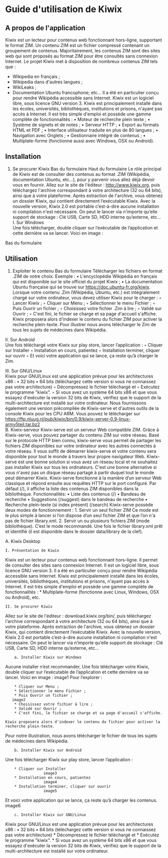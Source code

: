 # Guide d'utilisation de Kiwix
## A propos de l'application
Kiwix est un lecteur pour contenus web fonctionnant hors-ligne, supportant le format ZIM. Un contenu ZIM est un fichier compressé contenant un groupement de contenus. Majoritairement, les contenus ZIM sont des sites web qui sont proposés au format ZIM pour être consultés sans connexion Internet. 
Le projet Kiwix met à disposition de nombreux contenus ZIM tels que : 
* Wikipedia en français ;
* Wikipedia dans d'autres langues ;
* WikiLeaks ;
* Documentation Ubuntu francophone; etc…
Il a été en particulier conçu pour rendre Wikipédia accessible sans Internet. Kiwix est un logiciel libre, sous licence GNU version 3. 
Kiwix est principalement installé dans les écoles, universités, bibliothèques, institutions et prisons, n'ayant pas accès à Internet. 
Il est très simple d'emploi et possède une gamme complète de fonctionnalités : 
    • Moteur de recherche plein texte ;
    • Système de signets et de notes ;
    • Serveur HTTP ;
    • Export au formats HTML et PDF ;
    • Interface utilisateur traduite en plus de 80 langues ;
    • Navigation avec Onglets ;
    • Gestionnaire intégré de contenus ;
    • Multiplate-forme (fonctionne aussi avec Windows, OSX ou Android).
## Installation
1. Se procurer Kiwix
Bas du formulaire
Haut du formulaire
Le rôle principal de Kiwix est de consulter des contenus au format .ZIM (Wikipédia, documentation Ubuntu, etc…), pour y parvenir vous allez déjà devoir vous en fournir. 
Allez sur le site de l'éditeur : http://www.kiwix.org, puis téléchargez l'archive correspondant à votre architecture (32 ou 64 bits), ainsi que à votre plateforme.
Après extraction de l'archive, vous obtenez un dossier Kiwix, qui contient directement l’exécutable Kiwix. Avec la nouvelle version, Kiwix 2.0 est portable c’est-à-dire aucune installation ni compilation n'est nécessaire. On peut le lancer via n’importe qu’elle support de stockage : Clé USB, Carte SD, HDD interne qu’externe, etc…
    I. Sur Windows  
Une fois télécharger, double cliquer sur l’exécutable de l’application et cette dernière va se lancer. Voici en image :

Bas du formulaire
## Utilisation
1. Exploiter le contenu
Bas du formulaire
Télécharger les fichiers en format .ZIM de votre choix.
Exemple :
    • L'encyclopédie Wikipédia en français qui est disponible sur le site officiel du projet Kiwix ;
    • La documentation Ubuntu française qui se trouve sur https://doc.ubuntu-fr.org/kiwix.
Lorsque votre contenu .Zim (Wikipédia, Ubuntu, etc.) est intégralement chargé sur votre ordinateur, vous devez utiliser Kiwix pour le charger :
        ◦ Lancer Kiwix ;
        ◦ Cliquer sur Menu ;
        ◦ Sélectionner le menu Fichier ;
        ◦ Puis Ouvrir un fichier ;
        ◦ Choisissez votre fichier .Zim à lire ;
        ◦ Validé sur Ouvrir ;
        ◦ C'est fini, le fichier se charge et sa page d'accueil s'affiche. Kiwix proposera alors d'indexer le contenu du fichier ZIM pour activer la recherche plein-texte. 
Pour illustrer nous avons télécharger le Zim de tous les sujets de médecines dans Wikipédia.

II. Sur Android    
Une fois téléchargé votre Kiwix sur play store, lancer l’application :
        ◦ Cliquer sur Installer
        ◦ Installation en cours, patientez
        ◦ Installation terminer, cliquer sur ouvrir
        ◦ Et voici votre application qui se lance, ça reste qu’à charger le Zim.

III. Sur GNU/Linux  
Kiwix pour GNU/Linux est une application prévue pour les architectures x86 : 
    • 32 bits
    • 64 bits (téléchargez cette version si vous ne connaissez pas votre architecture)
        ◦ Décompressez le fichier téléchargé et 
        ◦ Exécutez le programme "kiwix". 
        ◦ Si vous avez un système 64 bits x86 et que vous essayez d'exécuter la version 32 bits de Kiwix, vérifiez que le support de la multi-architecture est installé sur votre ordinateur. 
Nous fournissons également une version précompilée de Kiwix-serve et d'autres outils de la console Kiwix pour les CPU ARM. Vous pouvez le télécharger sur https://ftp.nluug.nl/pub/kiwix/bin/0.9/kiwix-server-0.9-linux-armv5tejl.tar.bz2  
            B. Kiwix-serveur
Kiwix-serve est un serveur Web compatible ZIM. Grâce à Kiwix-serve, vous pouvez partager du contenu ZIM sur votre réseau. 
Basé sur le protocole HTTP bien connu, kiwix-serve vous permet de partager les fichiers ZIM disponibles sur votre ordinateur avec les autres connectés à votre réseau. Il vous suffit de démarrer kiwix-serve et votre contenu sera disponible pour tout le monde à travers leur propre navigateur Web. 
Kiwix-serve est une bonne solution si vous avez un réseau local et ne souhaitez pas installer Kiwix sur tous les ordinateurs. C'est une bonne alternative si vous n'avez pas un disque réseau partagé à partir duquel tout le monde peut démarrer Kiwix.
Kiwix-serve fonctionne à la manière d’un serveur Web classique et répond ensuite aux requêtes HTTP sur le port configuré. Par défaut (/), il affiche la liste des contenus ZIM disponibles dans la bibliothèque. 
Fonctionnalités: 
    • Liste des contenus (/)
    • Bandeau de recherche
    • Suggestions (/suggest) dans le bandeau de recherche
    • Recherche plein-texte (si index présent) (/search)
Kiwix-serve possède deux modes de fonctionnement : 
                1. Servir un seul fichier ZIM
Ce mode est le plus simple à lancer si l’on dispose d’un seul fichier ZIM et que l’on n'a pas de fichier library.xml.
    2. Servir un ou plusieurs fichiers ZIM (mode bibliothèque).
C’est le mode recommandé. Une fois le fichier library.xml prêt et identifié (il est disponible dans le dossier data/library de la clef).

A. Kiwix Desktop

    I. Présentation de Kiwix
Kiwix est un lecteur pour contenus web fonctionnant hors-ligne. Il permet de consulter des sites sans connexion Internet. Il est un logiciel libre, sous licence GNU version 3.
Il a été en particulier conçu pour rendre Wikipédia accessible sans Internet. 
Kiwix est principalement installé dans les écoles, universités, bibliothèques, institutions et prisons, n'ayant pas accès à Internet. 
Il est très simple d'emploi et possède une gamme complète de fonctionnalités : 
    * Multiplate-forme (fonctionne avec Linux, Windows, OSX ou Android), etc.
    
    II. Se procurer Kiwix
Allez sur le site de l'éditeur : download.kiwix.org/bin/, puis téléchargez l'archive correspondant à votre architecture (32 ou 64 bits), ainsi que à votre plateforme.
Après extraction de l'archive, vous obtenez un dossier Kiwix, qui contient directement l’exécutable Kiwix. Avec la nouvelle version, Kiwix 2.0 est portable c’est-à-dire aucune installation ni compilation n'est nécessaire. On peut le lancer via n’importe qu’elle support de stockage : Clé USB, Carte SD, HDD interne qu’externe, etc…

        a. Installer Kiwix sur Windows  
Aucune installer n’est recommander, Une fois télécharger votre Kiwix, double cliquer sur l’exécutable de l’application et cette dernière va se lancer. Voici en image :
        image1
Pour l’explorer :

        * Cliquer sur Menu ;
        * Sélectionner le menu Fichier ;
        * Puis Ouvrir un fichier ;
       image2
        * Choisissez votre fichier à lire ;
        * Validé sur Ouvrir ;
        * C'est fini, le fichier se charge et sa page d'accueil s'affiche. 
        
    Kiwix proposera alors d'indexer le contenu du fichier pour activer la recherche plein-texte. 
Pour notre illustration, nous avons télécharger le fichier de tous les sujets de médecines dans Wikipédia.

        b. Installer Kiwix sur Android    
Une fois télécharger Kiwix sur play store, lancer l’application :

        * Cliquer sur Installer
                     image3
        * Installation en cours, patientez
                     image4
        * Installation terminer, cliquer sur ouvrir
                     image5
 Et voici votre application qui se lance, ça reste qu’à charger les contenus.
                     image6
               
        c. Installer Kiwix sur GNU/Linux  
Kiwix pour GNU/Linux est une application prévue pour les architectures x86 : 
    • 32 bits
    • 64 bits (téléchargez cette version si vous ne connaissez pas votre architecture) 
        * Décompressez le fichier téléchargé et 
        * Exécutez le programme "kiwix". 
        * Si vous avez un système 64 bits x86 et que vous essayez d'exécuter la version 32 bits de Kiwix, vérifiez que le support de la multi-architecture est installé sur votre ordinateur. 

